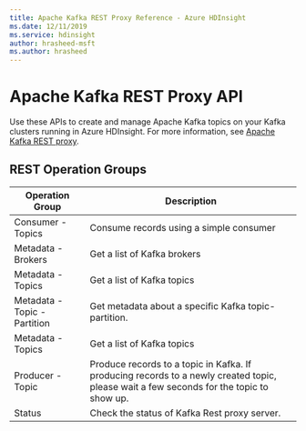 ```yaml
---
title: Apache Kafka REST Proxy Reference - Azure HDInsight
ms.date: 12/11/2019
ms.service: hdinsight
author: hrasheed-msft
ms.author: hrasheed
---
```


# Apache Kafka REST Proxy API

Use these APIs to create and manage Apache Kafka topics on your Kafka clusters running in Azure HDInsight. For more information, see [Apache Kafka REST proxy](/azure/hdinsight/kafka/rest-proxy).  

## REST Operation Groups

| Operation Group | Description |
|-----------------|-------------|
|Consumer - Topics| Consume records using a simple consumer |
|Metadata - Brokers| Get a list of Kafka brokers |
|Metadata - Topics| Get a list of Kafka topics |
|Metadata - Topic - Partition| Get metadata about a specific Kafka topic-partition. |
|Metadata - Topics| Get a list of Kafka topics |
|Producer - Topic| Produce records to a topic in Kafka. If producing records to a newly created topic, please wait a few seconds for the topic to show up. |
| Status | Check the status of Kafka Rest proxy server. |
